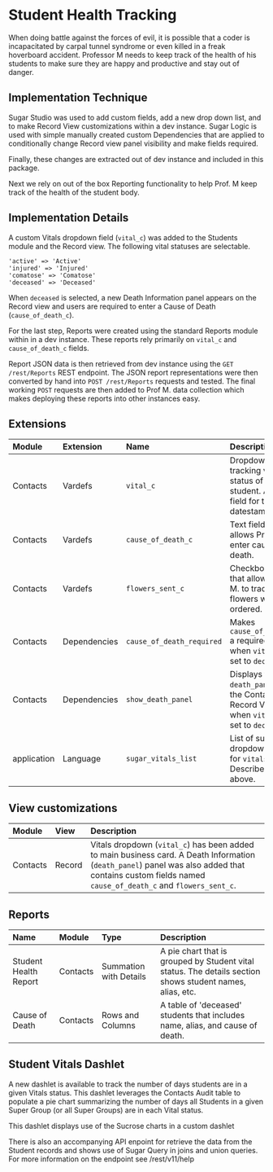 # Student Health Tracking

When doing battle against the forces of evil, it is possible that a coder is incapacitated by carpal tunnel syndrome or even killed in a freak hoverboard accident. Professor M needs to keep track of the health of his students to make sure they are happy and productive and stay out of danger.

## Implementation Technique

Sugar Studio was used to add custom fields, add a new drop down list, and to make Record View customizations within a dev instance. Sugar Logic is used with simple manually created custom Dependencies that are applied to conditionally change Record view panel visibility and make fields required.
 
Finally, these changes are extracted out of dev instance and included in this package.

Next we rely on out of the box Reporting functionality to help Prof. M keep track of the health of the student body.
 
## Implementation Details

A custom Vitals dropdown field (`vital_c`) was added to the Students module and the Record view. The following vital statuses are selectable.
    
    'active' => 'Active'
    'injured' => 'Injured'
    'comatose' => 'Comatose'
    'deceased' => 'Deceased'

When `deceased` is selected, a new Death Information panel appears on the Record view and users are required to enter a Cause of Death (`cause_of_death_c`).

For the last step, Reports were created using the standard Reports module within in a dev instance. These reports rely primarily on `vital_c` and `cause_of_death_c` fields.

Report JSON data is then retrieved from dev instance using the `GET /rest/Reports` REST endpoint. The JSON report representations were then converted by hand into `POST /rest/Reports` requests and tested. The final working `POST` requests are then added to Prof M. data collection which makes deploying these reports into other instances easy. 

## Extensions

| Module | Extension | Name | Description | 
| :--- | :--- | :---- | :---- |
|Contacts|Vardefs|`vital_c`|Dropdown for tracking vital status of student. Audit field for tracking datestamps|
|Contacts|Vardefs|`cause_of_death_c`|Text field that allows Prof. M to enter cause of death.|
|Contacts|Vardefs|`flowers_sent_c`|Checkbox field that allows Prof M. to track if flowers were ordered.|
|Contacts|Dependencies|`cause_of_death_required`|Makes `cause_of_death_c` a required field when `vital_c` is set to `deceased`.|
|Contacts|Dependencies|`show_death_panel`|Displays the `death_panel` in the Contacts Record View when `vital_c` is set to `deceased`.|
|application|Language|`sugar_vitals_list`|List of supported dropdown values for `vitals_c`. Described above.|
 
 ## View customizations 
 
| Module | View | Description | 
| :--- | :--- | :--- |
|Contacts|Record|Vitals dropdown (`vital_c`) has been added to main business card. A Death Information (`death_panel`) panel was also added that contains custom fields named `cause_of_death_c` and `flowers_sent_c`.|
 
 
## Reports

|Name | Module | Type | Description |
| :--- | :--- | :--- | :--- |
|Student Health Report|Contacts|Summation with Details| A pie chart that is grouped by Student vital status. The details section shows student names, alias, etc. |
|Cause of Death|Contacts|Rows and Columns| A table of 'deceased' students that includes name, alias, and cause of death. |

## Student Vitals Dashlet
A new dashlet is available to track the number of days students are in a given Vitals status. This dashlet leverages 
the Contacts Audit table to populate a pie chart summarizing the number of days all Students in a given Super Group (or all Super Groups) 
are in each Vital status.

This dashlet displays use of the Sucrose charts in a custom dashlet

There is also an accompanying API enpoint for retrieve the data from the Student records and shows use of Sugar Query in joins
and union queries. For more information on the endpoint see /rest/v11/help

  